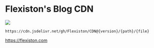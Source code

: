 # Flexiston's Blog CDN

[![](https://data.jsdelivr.com/v1/package/gh/Flexiston/CDN/badge)](https://www.jsdelivr.com/package/gh/Flexiston/CDN)

`https://cdn.jsdelivr.net/gh/Flexiston/CDN@{version}/{path}/{file}`

https://flexiston.com

